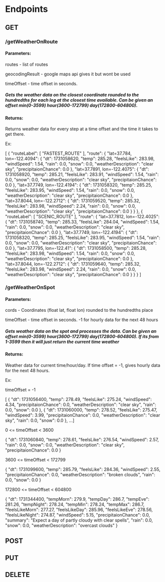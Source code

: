 # Endpoints

## GET

### /getWeatherOnRoute

#### Parameters:
routes - list of routes 

geocodingResult - google maps api gives it but wont be used

timeOffset - time offset in seconds.

##### Gets the weather data on the closest coordinate rounded to the hundredths for each leg at the closest time available. Can be given an offset min(0-3599) hour(3600-172799) day(172800-604800).

#### Returns:
Returns weather data for every step at a time offset and the time it takes to get there.

Ex:

[
{
"routeLabel": [
"FASTEST_ROUTE"
],
"route": {
"lat=37.784, lon=-122.4094": {
"dt": 1731058620,
"temp": 285.28,
"feelsLike": 283.98,
"windSpeed": 1.54,
"rain": 0.0,
"snow": 0.0,
"weatherDescription": "clear sky",
"precipitaionChance": 0.0
},
"lat=37.7891, lon=-122.4075": {
"dt": 1731058920,
"temp": 285.21,
"feelsLike": 283.91,
"windSpeed": 1.54,
"rain": 0.0,
"snow": 0.0,
"weatherDescription": "clear sky",
"precipitaionChance": 0.0
},
"lat=37.7749, lon=-122.4194": {
"dt": 1731058320,
"temp": 285.25,
"feelsLike": 283.95,
"windSpeed": 1.54,
"rain": 0.0,
"snow": 0.0,
"weatherDescription": "clear sky",
"precipitaionChance": 0.0
},
"lat=37.8044, lon=-122.2712": {
"dt": 1731059520,
"temp": 285.32,
"feelsLike": 283.98,
"windSpeed": 2.24,
"rain": 0.0,
"snow": 0.0,
"weatherDescription": "clear sky",
"precipitaionChance": 0.0
}
}
},
{
"routeLabel": [
"SCENIC_ROUTE"
],
"route": {
"lat=37.7812, lon=-122.4025": {
"dt": 1731058740,
"temp": 285.33,
"feelsLike": 284.04,
"windSpeed": 1.54,
"rain": 0.0,
"snow": 0.0,
"weatherDescription": "clear sky",
"precipitaionChance": 0.0
},
"lat=37.7749, lon=-122.4194": {
"dt": 1731058320,
"temp": 285.25,
"feelsLike": 283.95,
"windSpeed": 1.54,
"rain": 0.0,
"snow": 0.0,
"weatherDescription": "clear sky",
"precipitaionChance": 0.0
},
"lat=37.7795, lon=-122.41": {
"dt": 1731058500,
"temp": 285.28,
"feelsLike": 283.98,
"windSpeed": 1.54,
"rain": 0.0,
"snow": 0.0,
"weatherDescription": "clear sky",
"precipitaionChance": 0.0
},
"lat=37.8044, lon=-122.2712": {
"dt": 1731059640,
"temp": 285.32,
"feelsLike": 283.98,
"windSpeed": 2.24,
"rain": 0.0,
"snow": 0.0,
"weatherDescription": "clear sky",
"precipitaionChance": 0.0
}
}
}
]

### /getWeatherOnSpot

#### Parameters:
cords - Coordinates (float lat, float lon) rounded to the hundredths place

timeOffset - time offset in seconds. -1 for hourly data for the next 48 hours

##### Gets weather data on the spot and processes the data. Can be given an offset min(0-3599) hour(3600-172799) day(172800-604800). If its from 1-3599 then it will just return the current time weather

#### Returns: 
Weather data for current time/hour/day. If time offset = -1, gives hourly data for the next 48 hours.

Ex:

timeOffset = -1

[
{
"dt": 1731056400,
"temp": 278.49,
"feelsLike": 275.24,
"windSpeed": 4.34,
"precipitaionChance": 0.0,
"weatherDescription": "clear sky",
"rain": 0.0,
"snow": 0.0
},
{
"dt": 1731060000,
"temp": 278.52,
"feelsLike": 275.47,
"windSpeed": 3.99,
"precipitaionChance": 0.0,
"weatherDescription": "clear sky",
"rain": 0.0,
"snow": 0.0
},
...]

0 <= timeOffset < 3600

{
"dt": 1731060840,
"temp": 278.61,
"feelsLike": 276.54,
"windSpeed": 2.57,
"rain": 0.0,
"snow": 0.0,
"weatherDescription": "clear sky",
"precipitaionChance": 0.0
}

3600 <= timeOffset < 172799

{
"dt": 1731099600,
"temp": 285.79,
"feelsLike": 284.36,
"windSpeed": 2.55,
"precipitaionChance": 0.0,
"weatherDescription": "broken clouds",
"rain": 0.0,
"snow": 0.0
}

172800 <= timeOffset < 604800

{
"dt": 1731344400,
"tempMorn": 279.9,
"tempDay": 286.7,
"tempEve": 281.26,
"tempNight": 278.24,
"tempMin": 278.24,
"tempMax": 286.7,
"feelsLikeMorn": 277.27,
"feelsLikeDay": 285.96,
"feelsLikeEve": 278.56,
"feelsLikeNight": 274.87,
"windSpeed": 5.15,
"precipitaionChance": 0.0,
"summary": "Expect a day of partly cloudy with clear spells",
"rain": 0.0,
"snow": 0.0,
"weatherDescription": "overcast clouds"
}

## POST

## PUT

## DELETE
